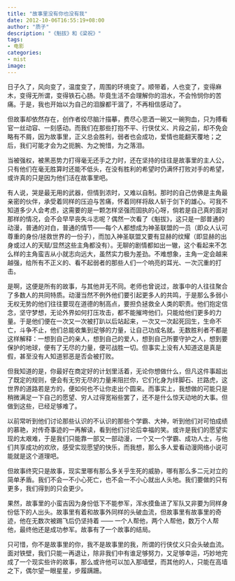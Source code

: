 ```yaml
---
title: "故事里没有你也没有我"
date: 2012-10-06T16:55:19+08:00
author: "质子"
description: "《魁拔》和《梁祝》"
tags:
- 电影
categories: 
- mist
image: 
---
```


日子久了，风向变了，温度变了，周围的环境变了。顺带着，人也变了，变得麻木，变得无所谓，变得铁石心肠。毕竟生活不会理解你的泪水，不会怜悯你的苦痛。于是，我也开始以为自己的泪腺都干涸了，不再相信感动了。

但故事却依然存在，创作者绞尽脑汁描摹，费尽心思洒一碗又一碗狗血，只为搏看官一丝动容、一刻感动。而我们在那些打抱不平、行侠仗义、片段之前，却不免会略有不屑，因为故事里，正义总会胜利，弱者也会成功，爱情也能翻天覆地；之后，我们可能才会为之扼腕、为之惋惜，为之落泪。

当被强权，被黑恶势力打得毫无还手之力时，还在坚持的往往是故事里的主人公，只有他们在毫无胜算时还能不低头，在没有胜利的希望时仍满怀打败对手的希望，或许真的只是因为他们活在故事里吧。

有人说，哭是最无用的武器，但情到浓时，又难以自制。那时的自己仿佛是主角最亲密的伙伴，承受着同样的压迫与苦痛，怀着同样将敌人斩于剑下的雄心。可我不知道多少人会考虑，这需要的是一颗怎样坚强而固执的心呀，倘若是自己真的面对那样的情况，会不会早早丧失斗志呢？偶然一次看了《魁拔》，这只是一部普通的动漫，普通的对白，普通的情节——每个人都想成为神圣联盟的一员（即众人认可尊重的身份/拯救世界的一份子），而加入神圣联盟又要有显赫的纹耀（即显赫的出身或过人的天赋/显然这些主角都没有）。无聊的剧情都如出一辙，这个看起来不怎么样的主角蛮吉从小就志向远大，虽然实力极为差劲。不难想象，主角一定会越来越强，给所有不正义的、看不起弱者的那些人们一个响亮的耳光、一次沉重的打击。

是啊，这便是所有的故事，与其他并无不同。老师也曾说过，故事中的人往往聚合了多数人的共同特质。动漫当然不例外他们要引起更多人的共鸣，于是那么多弱小无权无势的他们往往要现在道德的制高点，要担负拯救全人类的职责。他们抱定信念，坚守梦想，无论外界如何打压攻击，都不能摧垮他们，只能给他们更多的力量。于是他们便在一次又一次被打趴以后站起来，一次又一次起死回生，生命不亡，斗争不止，他们总能收集到足够的力量，让自己功成名就。无数胜利者不都是这样解释：一想到自己的亲人，想到自己的爱人，想到自己所要守护之人，想到要保护的地球，便有了无尽的力量，便可战胜一切。但事实上没有人知道这是真是假，甚至没有人知道邪恶是否会被打败。

但我知道的是，你最好在商定好的计划里活着，无论你想做什么，但凡这件事超出了既定的规则，便会有无穷无尽的力量来阻拦你，它们化身为绊脚石、拦路虎，这世界的道路若是方的，便如何也不让你走出个圆来。而事实上，我想做的可能只是稍微满足一下自己的愿望、穷人过得宽裕些罢了，还不是什么惊天动地的大事。但做到这些，已经足够难了。

以前常听到他们讨论那些认识的不认识的那些个学霸、大神，听到他们对可怕成绩的慕艳，对传奇事迹的一再解读，看到他们讨论后幸福的笑。或许是我们的愿望实现的太艰难，于是我们只能靠一部又一部动漫，一个又一个学霸、成功人士，与他们共享成功的欢欣，感受实现愿望的快乐，而我想，那么多人爱看动漫网络小说可能就是这个道理吧。

但故事终究只是故事，现实里哪有那么多关乎生死的威胁，哪有那么多二元对立的简单矛盾。我们不会一不小心死亡，也不会一不小心就出人头地。我们要做的只有更多，我们得到的只会更少。

果然，故事里的小蛮吉因为身份低下不能参军，浑水摸鱼进了军队又非要为同样身份低下的人出头。故事里有着和故事外同样的头破血流，但故事里有故事里的奇迹，他在无数次被踢飞后仍坚持着 —— 一个人帮他，两个人帮他，数万个人帮他，最终他还是成功参军。故事有了一个故事的结局。

只可惜，你不是故事里的你，我不是故事里的我，所谓的行侠仗义只会头破血流。面对铁壁，我们只能一再退让，除非我们中有谁足够努力，又足够幸运，巧妙地完成了一个现实些许的故事，那么或许他可以加入那墙壁，而其他的人，只能在高墙之下，偶尔望一眼星星，步履蹒跚。